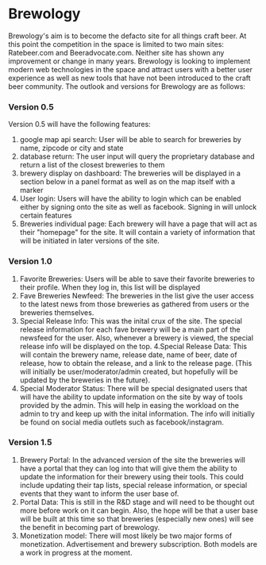 # Brewology

Brewology's aim is to become the defacto site for all things craft beer. At this point the competition in the space is limited to two main sites: Ratebeer.com and Beeradvocate.com. Neither site has shown any improvement or change in many years. Brewology is looking to implement modern web technologies in the space and attract users with a better user experience as well as new tools that have not been introduced to the craft beer community. The outlook and versions for Brewology are as follows:

### Version 0.5

Version 0.5 will have the following features:

1. google map api search: User will be able to search for breweries by name, zipcode or city and state
2. database return: The user input will query the proprietary database and return a list of the closest breweries to them
3. brewery display on dashboard: The breweries will be displayed in a section below in a panel format as well as on the map itself with a marker
4. User login: Users will have the ability to login which can be enabled either by signing onto the site as well as facebook. Signing in will unlock certain features
5. Breweries individual page: Each brewery will have a page that will act as their "homepage" for the site. It will contain a variety of information that will be initiated in later versions of the site.

### Version 1.0

1. Favorite Breweries: Users will be able to save their favorite breweries to their profile. When they log in, this list will be displayed
2. Fave Breweries Newfeed: The breweries in the list give the user access to the latest news from those breweries as gathered from users or the breweries themselves.
3. Special Release Info: This was the inital crux of the site. The special release information for each fave brewery will be a main part of the newsfeed for the user. Also, whenever a brewery is viewed, the special release info will be displayed on the top.
4.Special Release Data: This will contain the brewery name, release date, name of beer, date of release, how to obtain the release, and a link to the release page. (This will initially be user/moderator/admin created, but hopefully will be updated by the breweries in the future).
5. Special Moderator Status: There will be special designated users that will have the ability to update information on the site by way of tools provided by the admin. This will help in easing the workload on the admin to try and keep up with the inital information. The info will initially be found on social media outlets such as facebook/instagram.

### Version 1.5

1. Brewery Portal: In the advanced version of the site the breweries will have a portal that they can log into that will give them the ability to update the information for their brewery using their tools. This could include updating their tap lists, special release information, or special events that they want to inform the user base of.
2. Portal Data: This is still in the R&D stage and will need to be thought out more before work on it can begin. Also, the hope will be that a user base will be built at this time so that breweries (especially new ones) will see the benefit in becoming part of brewology.
3. Monetization model: There will most likely be two major forms of monetization. Advertisement and brewery subscription. Both models are a work in progress at the moment.


